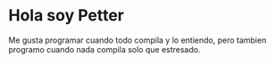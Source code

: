 <h1>Hola soy Petter</h1>
<p>Me gusta programar cuando todo compila y lo entiendo, pero tambien programo cuando nada compila solo que estresado.</p>
